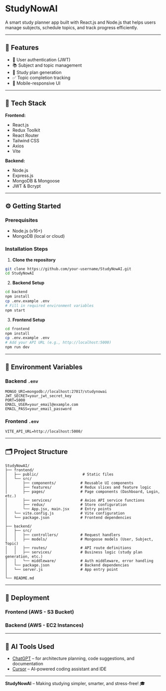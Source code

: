 # StudyNowAI

A smart study planner app built with React.js and Node.js that helps users manage subjects, schedule topics, and track progress efficiently.

---

## 🚀 Features

* 🔐 User authentication (JWT)
* 📚 Subject and topic management
* 📅 Study plan generation
* ✅ Topic completion tracking
* 📱 Mobile-responsive UI

---

## 🧰 Tech Stack

**Frontend:**

* React.js
* Redux Toolkit
* React Router
* Tailwind CSS
* Axios
* Vite

**Backend:**

* Node.js
* Express.js
* MongoDB & Mongoose
* JWT & Bcrypt

---

## ⚙️ Getting Started

### Prerequisites

* Node.js (v16+)
* MongoDB (local or cloud)

### Installation Steps

1. **Clone the repository**

```bash
git clone https://github.com/your-username/StudyNowAI.git
cd StudyNowAI
```

2. **Backend Setup**

```bash
cd backend
npm install
cp .env.example .env
# Fill in required environment variables
npm start
```

3. **Frontend Setup**

```bash
cd frontend
npm install
cp .env.example .env
# Add your API URL (e.g., http://localhost:5000)
npm run dev
```

---

## 📁 Environment Variables

### Backend `.env`

```
MONGO_URI=mongodb://localhost:27017/studynowai
JWT_SECRET=your_jwt_secret_key
PORT=5000
EMAIL_USER=your_email@example.com
EMAIL_PASS=your_email_password
```

### Frontend `.env`

```
VITE_API_URL=http://localhost:5000/
```

---

## 🗂 Project Structure

```
StudyNowAI/
├── frontend/
│   ├── public/                    # Static files
│   └── src/
│       ├── components/           # Reusable UI components
│       ├── features/             # Redux slices and feature logic
│       ├── pages/                # Page components (Dashboard, Login, etc.)
│       ├── services/             # Axios API service functions
│       ├── redux/                # Store configuration
│       └── App.jsx, main.jsx     # Entry points
│   └── vite.config.js            # Vite configuration
│   └── package.json              # Frontend dependencies
│
├── backend/
│   ├── src/
│   │   ├── controllers/          # Request handlers
│   │   ├── models/               # Mongoose models (User, Subject, Topic)
│   │   ├── routes/               # API route definitions
│   │   ├── services/             # Business logic (study plan generation, etc.)
│   │   └── middleware/           # Auth middleware, error handling
│   └── package.json              # Backend dependencies
│   └── server.js                 # App entry point
│
└── README.md
```

---

## 🚢 Deployment

### Frontend (AWS - S3 Bucket)
### Backend (AWS - EC2 Instances)

---

## 🤖 AI Tools Used

* [ChatGPT](https://chat.openai.com/) – for architecture planning, code suggestions, and documentation
* [Cursor](https://cursor.sh/) – AI-powered coding assistant and IDE

---

**StudyNowAI** – Making studying simpler, smarter, and stress-free! 🎓
